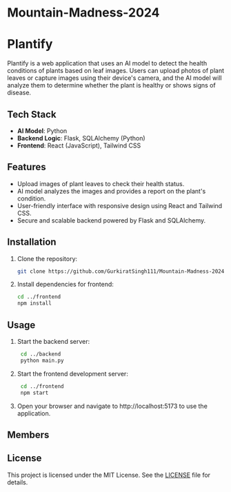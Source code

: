 # Mountain-Madness-2024

# Plantify

Plantify is a web application that uses an AI model to detect the health conditions of plants based on leaf images. Users can upload photos of plant leaves or capture images using their device's camera, and the AI model will analyze them to determine whether the plant is healthy or shows signs of disease.

## Tech Stack

- **AI Model**: Python
- **Backend Logic**: Flask, SQLAlchemy (Python)
- **Frontend**: React (JavaScript), Tailwind CSS

## Features

- Upload images of plant leaves to check their health status.
- AI model analyzes the images and provides a report on the plant's condition.
- User-friendly interface with responsive design using React and Tailwind CSS.
- Secure and scalable backend powered by Flask and SQLAlchemy.

## Installation

1. Clone the repository:
   ```bash
   git clone https://github.com/GurkiratSingh111/Mountain-Madness-2024.git

2. Install dependencies for frontend:
   ```bash
   cd ../frontend
   npm install

## Usage

1. Start the backend server:
   ```bash
    cd ../backend
    python main.py

2. Start the frontend development server:
   ```bash
    cd ../frontend
    npm start

3. Open your browser and navigate to http://localhost:5173 to use the application.

## Members

## License

This project is licensed under the MIT License. See the [LICENSE](LICENSE) file for details.
